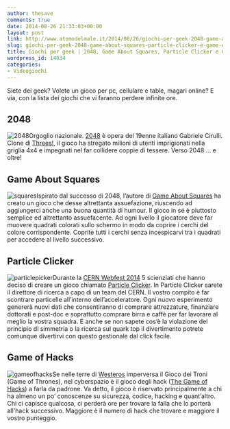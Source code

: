 ```yaml
---
author: thesave
comments: true
date: 2014-08-26 21:33:03+00:00
layout: post
link: http://www.atomodelmale.it/2014/08/26/giochi-per-geek-2048-game-about-squares-particle-clicker-e-game-of-hacks/
slug: giochi-per-geek-2048-game-about-squares-particle-clicker-e-game-of-hacks
title: Giochi per geek | 2048, Game About Squares, Particle Clicker e Game of Hacks
wordpress_id: 14834
categories:
- Videogiochi
---
```


Siete dei geek?
Volete un gioco per pc, cellulare e table, magari online?
E via, con la lista dei giochi che vi faranno perdere infinite ore.



## 2048



![2048](http://www.atomodelmale.it/wp-content/uploads/2014/08/2048-150x150.png)Orgoglio nazionale. [2048](http://gabrielecirulli.github.io/2048/) è opera del 19enne italiano Gabriele Cirulli.
Clone di [Threes!](http://en.wikipedia.org/wiki/Threes!), il gioco ha stregato milioni di utenti imprigionati nella griglia 4x4 e impegnati nel far collidere coppie di tessere.
Verso 2048 … e oltre!



## Game About Squares



![squares](http://www.atomodelmale.it/wp-content/uploads/2014/08/squares-150x122.png)Ispirato dal successo di 2048, l’autore di [Game About Squares](http://www.gameaboutsquares.com/) ha creato un gioco che desse altrettanta assuefazione, riuscendo ad aggiungerci anche una buona quantità di humour.
Il gioco in sé è piuttosto semplice ed altrettanto assuefacente. Ad ogni livello il giocatore deve far muovere quadrati colorati sullo schermo in modo da coprire i cerchi del colore corrispondente. Coprite tutti i cerchi senza incespicarvi tra i quadrati per accedere al livello successivo.





## Particle Clicker



![particlepicker](http://www.atomodelmale.it/wp-content/uploads/2014/08/particlepicker-300x156.jpg)Durante la [CERN Webfest 2014](https://webfest.web.cern.ch/) 5 scienziati che hanno deciso di creare un gioco chiamato [Particle Clicker](http://particle-clicker.web.cern.ch).
In Particle Clicker sarete il direttore di ricerca a capo di un team del CERN. Il vostro compito è far scontrare particelle all’interno dell’acceleratore. Ogni nuovo esperimento genererà nuovi dati che consentiranno di comprare attrezzature, finanziare dottorati e post-doc e soprattutto comprare birra e caffè per far lavorare al meglio la vostra squadra.
E anche se non sapete cos’è la violazione del principio di simmetria o la ricerca sul quark top il divertimento potrete comunque divertirvi con questo gestionale dal click facile.



## Game of Hacks



![gameofhacks](http://www.atomodelmale.it/wp-content/uploads/2014/08/gameofhacks-300x180.png)Se nelle terre di [Westeros](http://it.wikipedia.org/wiki/Il_Trono_di_Spade_(serie_televisiva)) imperversa il Gioco dei Troni (Game of Thrones), nel cyberspazio è il gioco degli hack ([The Game of Hacks](http://www.gameofhacks.com/)) a farla da padrone.
Va detto, il gioco è riservato principalmente a chi ha almeno un po’ conoscenze su sicurezza, codice, hacking e quant’altro. Chi ci capisce qualcosa, ci perderà ore per trovare la falla che lo porterà all'hack successivo.
Maggiore è il numero di hack che trovare e maggiore il vostro punteggio.

